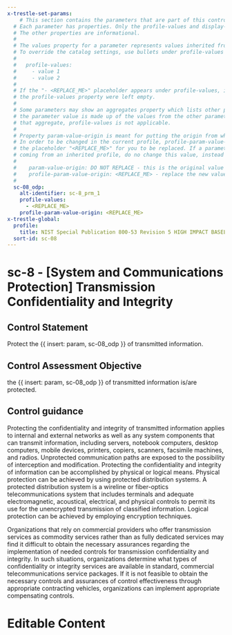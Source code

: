 ```yaml
---
x-trestle-set-params:
    # This section contains the parameters that are part of this control.
  # Each parameter has properties. Only the profile-values and display-name properties are editable.
  # The other properties are informational.
  #
  # The values property for a parameter represents values inherited from the OSCAL catalog.
  # To override the catalog settings, use bullets under profile-values as shown below:
  #
  #   profile-values:
  #     - value 1
  #     - value 2
  #
  # If the "- <REPLACE_ME>" placeholder appears under profile-values, it is the same as if
  # the profile-values property were left empty.
  #
  # Some parameters may show an aggregates property which lists other parameters. This means
  # the parameter value is made up of the values from the other parameters. For parameters
  # that aggregate, profile-values is not applicable.
  #
  # Property param-value-origin is meant for putting the origin from where that parameter comes from.
  # In order to be changed in the current profile, profile-param-value-origin property will be displayed with
  # the placeholder "<REPLACE_ME>" for you to be replaced. If a parameter already has a param-value-origin
  # coming from an inherited profile, do no change this value, instead use profile-param-value-origin as follows:
  #
  #    param-value-origin: DO NOT REPLACE - this is the original value
  #    profile-param-value-origin: <REPLACE_ME> - replace the new value required HERE
  #
  sc-08_odp:
    alt-identifier: sc-8_prm_1
    profile-values:
      - <REPLACE_ME>
    profile-param-value-origin: <REPLACE_ME>
x-trestle-global:
  profile:
    title: NIST Special Publication 800-53 Revision 5 HIGH IMPACT BASELINE
  sort-id: sc-08
---
```


# sc-8 - \[System and Communications Protection\] Transmission Confidentiality and Integrity

## Control Statement

Protect the {{ insert: param, sc-08_odp }} of transmitted information.

## Control Assessment Objective

the {{ insert: param, sc-08_odp }} of transmitted information is/are protected.

## Control guidance

Protecting the confidentiality and integrity of transmitted information applies to internal and external networks as well as any system components that can transmit information, including servers, notebook computers, desktop computers, mobile devices, printers, copiers, scanners, facsimile machines, and radios. Unprotected communication paths are exposed to the possibility of interception and modification. Protecting the confidentiality and integrity of information can be accomplished by physical or logical means. Physical protection can be achieved by using protected distribution systems. A protected distribution system is a wireline or fiber-optics telecommunications system that includes terminals and adequate electromagnetic, acoustical, electrical, and physical controls to permit its use for the unencrypted transmission of classified information. Logical protection can be achieved by employing encryption techniques.

Organizations that rely on commercial providers who offer transmission services as commodity services rather than as fully dedicated services may find it difficult to obtain the necessary assurances regarding the implementation of needed controls for transmission confidentiality and integrity. In such situations, organizations determine what types of confidentiality or integrity services are available in standard, commercial telecommunications service packages. If it is not feasible to obtain the necessary controls and assurances of control effectiveness through appropriate contracting vehicles, organizations can implement appropriate compensating controls.

# Editable Content

<!-- Make additions and edits below -->
<!-- The above represents the contents of the control as received by the profile, prior to additions. -->
<!-- If the profile makes additions to the control, they will appear below. -->
<!-- The above markdown may not be edited but you may edit the content below, and/or introduce new additions to be made by the profile. -->
<!-- If there is a yaml header at the top, parameter values may be edited. Use --set-parameters to incorporate the changes during assembly. -->
<!-- The content here will then replace what is in the profile for this control, after running profile-assemble. -->
<!-- The current profile has no added parts for this control, but you may add new ones here. -->
<!-- Each addition must have a heading either of the form ## Control my_addition_name -->
<!-- or ## Part a. (where the a. refers to one of the control statement labels.) -->
<!-- "## Control" parts are new parts added after the statement part. -->
<!-- "## Part" parts are new parts added into the top-level statement part with that label. -->
<!-- Subparts may be added with nested hash levels of the form ### My Subpart Name -->
<!-- underneath the parent ## Control or ## Part being added -->
<!-- See https://oscal-compass.github.io/compliance-trestle/tutorials/ssp_profile_catalog_authoring/ssp_profile_catalog_authoring for guidance. -->
